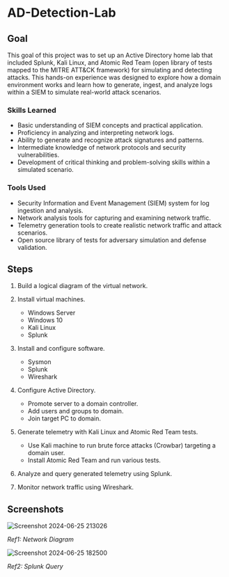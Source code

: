 # AD-Detection-Lab

## Goal
This goal of this project was to set up an Active Directory home lab that included Splunk, Kali Linux, and Atomic Red Team (open library of tests mapped to the MITRE ATT&CK framework) for simulating and detecting attacks. This hands-on experience was designed to explore how a domain environment works and learn how to generate, ingest, and analyze logs within a SIEM to simulate real-world attack scenarios.

### Skills Learned
- Basic understanding of SIEM concepts and practical application.
- Proficiency in analyzing and interpreting network logs.
- Ability to generate and recognize attack signatures and patterns.
- Intermediate knowledge of network protocols and security vulnerabilities.
- Development of critical thinking and problem-solving skills within a simulated scenario.

### Tools Used
- Security Information and Event Management (SIEM) system for log ingestion and analysis.
- Network analysis tools for capturing and examining network traffic.
- Telemetry generation tools to create realistic network traffic and attack scenarios.
- Open source library of tests for adversary simulation and defense validation.

## Steps
1) Build a logical diagram of the virtual network.
   
2) Install virtual machines.
   - Windows Server
   - Windows 10
   - Kali Linux
   - Splunk
     
3) Install and configure software.
   - Sysmon
   - Splunk
   - Wireshark
     
4) Configure Active Directory.
   - Promote server to a domain controller.
   - Add users and groups to domain.
   - Join target PC to domain.
     
5) Generate telemetry with Kali Linux and Atomic Red Team tests.
   - Use Kali machine to run brute force attacks (Crowbar) targeting a domain user.
   - Install Atomic Red Team and run various tests.
     
6) Analyze and query generated telemetry using Splunk.

7) Monitor network traffic using Wireshark.

## Screenshots

![Screenshot 2024-06-25 213026](https://github.com/augzzz/AD-Detection-Lab/assets/51249119/c3a62b62-13a9-41f3-ba16-88047774cef6)

<i>Ref1: Network Diagram </i>

![Screenshot 2024-06-25 182500](https://github.com/augzzz/AD-Detection-Lab/assets/51249119/9e9699ba-b081-48ad-86ef-d4dc5e3e271a)

<i>Ref2: Splunk Query </i>
